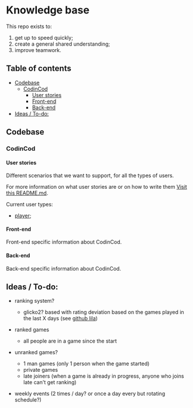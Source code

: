 # Knowledge base<!-- omit from toc -->

This repo exists to:

1. get up to speed quickly;
2. create a general shared understanding;
3. improve teamwork.

## Table of contents<!-- omit from toc -->

- [Codebase](#codebase)
  - [CodinCod](#codincod)
    - [User stories](#user-stories)
    - [Front-end](#front-end)
    - [Back-end](#back-end)
- [Ideas / To-do:](#ideas--to-do)

## Codebase

### CodinCod

#### User stories

Different scenarios that we want to support, for all the types of users.

For more information on what user stories are or on how to write them [Visit this README.md](./codebase/CodinCod/user-stories/README.md).

Current user types:

- [player](./codebase/CodinCod/user-stories/player.md);

#### Front-end

Front-end specific information about CodinCod.

#### Back-end

Back-end specific information about CodinCod.


## Ideas / To-do:

- ranking system?
  - glicko2? based with rating deviation based on the games played in the last X days (see [github lila](https://github.com/lichess-org/lila/blob/21f0eef20576b43bd8942e9a9f9a35543e346a76/modules/rating/src/main/Glicko.scala))
- ranked games
  - all people are in a game since the start
- unranked games?
  - 1 man games (only 1 person when the game started)
  - private games
  - late joiners (when a game is already in progress, anyone who joins late can't get ranking)

- weekly events (2 times / day? or once a day every but rotating schedule?)
